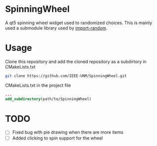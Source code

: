# SpinningWheel
A qt5 spinning wheel widget used to randomized choices.
This is mainly used a submodule library used by [import-random](https://github.com/IEEE-UNM/import-random).

# Usage
Clone this repository and add the cloned repository as a subdirtory in CMakeLists.txt
```sh
git clone https://github.com/IEEE-UNM/SpinningWheel.git
```

CMakeLists.txt in the project file
``` cmake
...
add_subdirectory(path/to/SpinningWheel)
```

# TODO
  * [ ] Fixed bug with pie drawing when there are more items
  * [ ] Added clicking to spin support for the wheel

